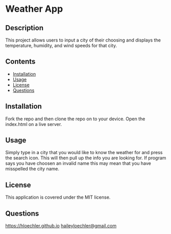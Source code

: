 # Weather App
## Description
This project allows users to input a city of their choosing and displays the temperature, humidity, and wind speeds for that city.
## Contents
- [Installation](#installation)
- [Usage](#usage)
- [License](#license)
- [Questions](#question)
## Installation
Fork the repo and then clone the repo on to your device. Open the index.html on a live server.
## Usage
Simply type in a city that you would like to know the weather for and press the search icon. This will then pull up the info you are looking for. If program says you have choosen an invalid name this may mean that you have misspelled the city name.
## License
This application is covered under the MIT license.
## Questions
<a>https://hloechler.github.io</a>
<a> haileyloechler@gmail.com</a>
